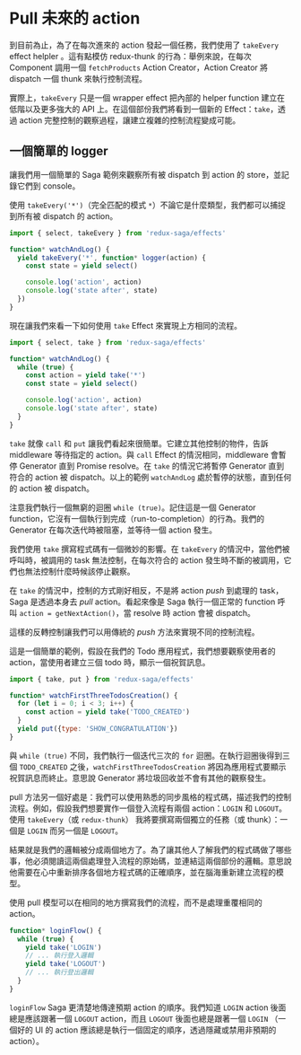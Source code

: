 # Pull 未來的 action

到目前為止，為了在每次進來的 action 發起一個任務，我們使用了 `takeEvery` effect helpler 。這有點模仿 redux-thunk 的行為：舉例來說，在每次 Component 調用一個 `fetchProducts` Action Creator，Action Creator 將 dispatch 一個 thunk 來執行控制流程。

實際上，`takeEvery` 只是一個 wrapper effect 把內部的 helper function 建立在低階以及更多強大的 API 上。在這個部份我們將看到一個新的 Effect：`take`，透過 action 完整控制的觀察過程，讓建立複雜的控制流程變成可能。

## 一個簡單的 logger

讓我們用一個簡單的 Saga 範例來觀察所有被 dispatch 到 action 的 store，並記錄它們到 console。

使用 `takeEvery('*')`（完全匹配的模式 `*`）不論它是什麼類型，我們都可以捕捉到所有被 dispatch 的 action。

```javascript
import { select, takeEvery } from 'redux-saga/effects'

function* watchAndLog() {
  yield takeEvery('*', function* logger(action) {
    const state = yield select()

    console.log('action', action)
    console.log('state after', state)
  })
}
```

現在讓我們來看一下如何使用 `take` Effect 來實現上方相同的流程。

```javascript
import { select, take } from 'redux-saga/effects'

function* watchAndLog() {
  while (true) {
    const action = yield take('*')
    const state = yield select()

    console.log('action', action)
    console.log('state after', state)
  }
}
```

`take` 就像 `call` 和 `put` 讓我們看起來很簡單。它建立其他控制的物件，告訴 middleware 等待指定的 action。與 `call` Effect 的情況相同，middleware 會暫停 Generator 直到 Promise resolve。在 `take` 的情況它將暫停 Generator 直到符合的 action 被 dispatch。以上的範例 `watchAndLog` 處於暫停的狀態，直到任何的 action 被 dispatch。

注意我們執行一個無窮的迴圈 `while (true)`。記住這是一個 Generator function，它沒有一個執行到完成（run-to-completion）的行為。我們的 Generator 在每次迭代時被阻塞，並等待一個 action 發生。

我們使用 `take` 撰寫程式碼有一個微妙的影響。在 `takeEvery` 的情況中，當他們被呼叫時，被調用的 task 無法控制，在每次符合的 action 發生時不斷的被調用，它們也無法控制什麼時候該停止觀察。

在 `take` 的情況中，控制的方式剛好相反，不是將 action *push* 到處理的 task，Saga 是透過本身去 *pull* action。看起來像是 Saga 執行一個正常的 function 呼叫 `action = getNextAction()`，當 resolve 時 action 會被 dispatch。

這樣的反轉控制讓我們可以用傳統的 *push* 方法來實現不同的控制流程。

這是一個簡單的範例，假設在我們的 Todo 應用程式，我們想要觀察使用者的 action，當使用者建立三個 todo 時，顯示一個祝賀訊息。

```javascript
import { take, put } from 'redux-saga/effects'

function* watchFirstThreeTodosCreation() {
  for (let i = 0; i < 3; i++) {
    const action = yield take('TODO_CREATED')
  }
  yield put({type: 'SHOW_CONGRATULATION'})
}
```

與 `while (true)` 不同，我們執行一個迭代三次的 `for` 迴圈。在執行迴圈後得到三個 `TODO_CREATED` 之後，`watchFirstThreeTodosCreation` 將因為應用程式要顯示祝賀訊息而終止。意思說 Generator 將垃圾回收並不會有其他的觀察發生。

pull 方法另一個好處是：我們可以使用熟悉的同步風格的程式碼，描述我們的控制流程。例如，假設我們想要實作一個登入流程有兩個 action：`LOGIN` 和 `LOGOUT`。使用 `takeEvery`（或 `redux-thunk`） 我將要撰寫兩個獨立的任務（或 thunk）：一個是 `LOGIN` 而另一個是 `LOGOUT`。

結果就是我們的邏輯被分成兩個地方了。為了讓其他人了解我們的程式碼做了哪些事，他必須閱讀這兩個處理登入流程的原始碼，並連結這兩個部份的邏輯。意思說他需要在心中重新排序各個地方程式碼的正確順序，並在腦海重新建立流程的模型。

使用 pull 模型可以在相同的地方撰寫我們的流程，而不是處理重覆相同的 action。

```javascript
function* loginFlow() {
  while (true) {
    yield take('LOGIN')
    // ... 執行登入邏輯
    yield take('LOGOUT')
    // ... 執行登出邏輯
  }
}
```

`loginFlow` Saga 更清楚地傳達預期 action 的順序。我們知道 `LOGIN` action 後面總是應該跟著一個 `LOGOUT` action，而且 `LOGOUT` 後面也總是跟著一個 `LOGIN` （一個好的 UI 的 action 應該總是執行一個固定的順序，透過隱藏或禁用非預期的 action）。
